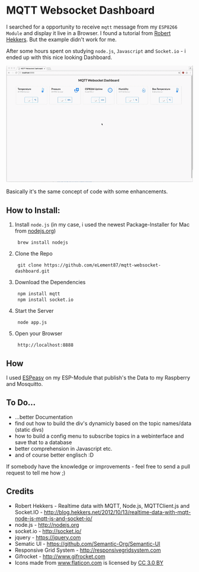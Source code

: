 # MQTT Websocket Dashboard 


I searched for a opportunity to receive `mqtt` message from my `ESP8266 Module` and display it live in a Browser. I found a tutorial from [Robert Hekkers](http://blog.hekkers.net/2012/10/13/realtime-data-with-mqtt-node-js-mqtt-js-and-socket-io/). But the example didn't work for me.

After some hours spent on studying `node.js`, `Javascript` and `Socket.io` - i ended up with this nice looking Dashboard.

![Dashboard](Dashboard.gif)

Basically it's the same concept of code with some enhancements.

## How to Install:

1. Install `node.js` (in my case, i used the newest Package-Installer for Mac from [nodejs.org](https://nodejs.org/dist/v6.1.0/))
	
		brew install nodejs


2. Clone the Repo

		git clone https://github.com/eLement87/mqtt-websocket-dashboard.git

3. Download the Dependencies

		npm install mqtt
		npm install socket.io
		
4. Start the Server

		node app.js
		
5. Open your Browser

		http://localhost:8888


## How

I used [ESPeasy](http://esp8266.nu) on my ESP-Module that publish's the Data to my Raspberry and Mosquitto.


## To Do...

 - ...better Documentation
 - find out how to build the div's dynamicly based on the topic names/data (static divs)
 - how to build a config menu to subscribe topics in a webinterface and save that to a database
 - better comprehension in Javascript etc.
 - and of course better englisch :D

 If somebody have the knowledge or improvements - feel free to send a pull request to tell me how ;)
	

## Credits

- Robert Hekkers - Realtime data with MQTT, Node.js, MQTTClient.js and Socket.IO - http://blog.hekkers.net/2012/10/13/realtime-data-with-mqtt-node-js-mqtt-js-and-socket-io/
- node.js - http://nodejs.org
- socket.io - http://socket.io/
- jquery - https://jquery.com
- Sematic UI - https://github.com/Semantic-Org/Semantic-UI
- Responsive Grid System  - http://responsivegridsystem.com
- Gifrocket - http://www.gifrocket.com
- <div>Icons made from <a href="http://www.flaticon.com" title="Flaticon">www.flaticon.com</a> is licensed by <a href="http://creativecommons.org/licenses/by/3.0/" title="Creative Commons BY 3.0" target="_blank">CC 3.0 BY</a></div>